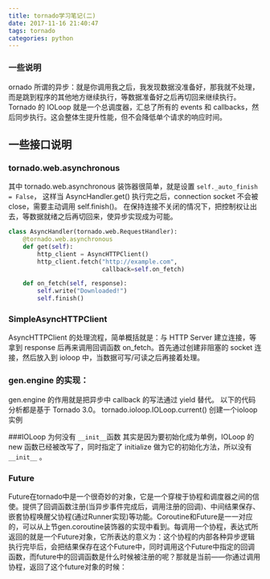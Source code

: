 ```yaml
---
title: tornado学习笔记(二)
date: 2017-11-16 21:40:47
tags: tornado
categories: python
---
```


### 一些说明
ornado 所谓的异步：就是你调用我之后，我发现数据没准备好，那我就不处理，而是跳到程序的其他地方继续执行，等数据准备好之后再切回来继续执行。Tornado 的 IOLoop 就是一个总调度器，汇总了所有的 events 和 callbacks，然后同步执行。这会整体生提升性能，但不会降低单个请求的响应时间。


## 一些接口说明
### tornado.web.asynchronous
其中 tornado.web.asynchronous 装饰器很简单，就是设置 `self._auto_finish = False`，
这样当 AsyncHandler.get() 执行完之后，connection socket 不会被 close，需要主动调用 self.finish()。
在保持连接不关闭的情况下，把控制权让出去，等数据就绪之后再切回来，使异步实现成为可能。
```python
class AsyncHandler(tornado.web.RequestHandler):
    @tornado.web.asynchronous
    def get(self):
        http_client = AsyncHTTPClient()
        http_client.fetch("http://example.com",
                          callback=self.on_fetch)

    def on_fetch(self, response):
        self.write("Downloaded!")
        self.finish()
```

### SimpleAsyncHTTPClient
AsyncHTTPClient 的处理流程，简单概括就是：与 HTTP Server 建立连接，等拿到 response 后再来调用回调函数 on_fetch。首先通过创建非阻塞的 socket 连接，然后放入到 ioloop 中，当数据可写/可读之后再接着处理。

### gen.engine 的实现：
gen.engine 的作用就是把异步中 callback 的写法通过 yield 替代。
以下的代码分析都是基于 Tornado 3.0。
tornado.ioloop.IOLoop.current() 创建一个ioloop实例

###IOLoop 为何没有 `__init__`函数
其实是因为要初始化成为单例，IOLoop 的 new 函数已经被改写了，同时指定了 initialize 做为它的初始化方法，所以没有 `__init__` 。 



### Future
Future在tornado中是一个很奇妙的对象，它是一个穿梭于协程和调度器之间的信使。提供了回调函数注册(当异步事件完成后，调用注册的回调)、中间结果保存、嵌套协程唤醒父协程(通过Runner实现)等功能。Coroutine和Future是一一对应的，可以从上节gen.coroutine装饰器的实现中看到。每调用一个协程，表达式所返回的就是一个Future对象，它所表达的意义为：这个协程的内部各种异步逻辑执行完毕后，会把结果保存在这个Future中，同时调用这个Future中指定的回调函数，而future中的回调函数是什么时候被注册的呢？那就是当前——你通过调用协程，返回了这个future对象的时候：



